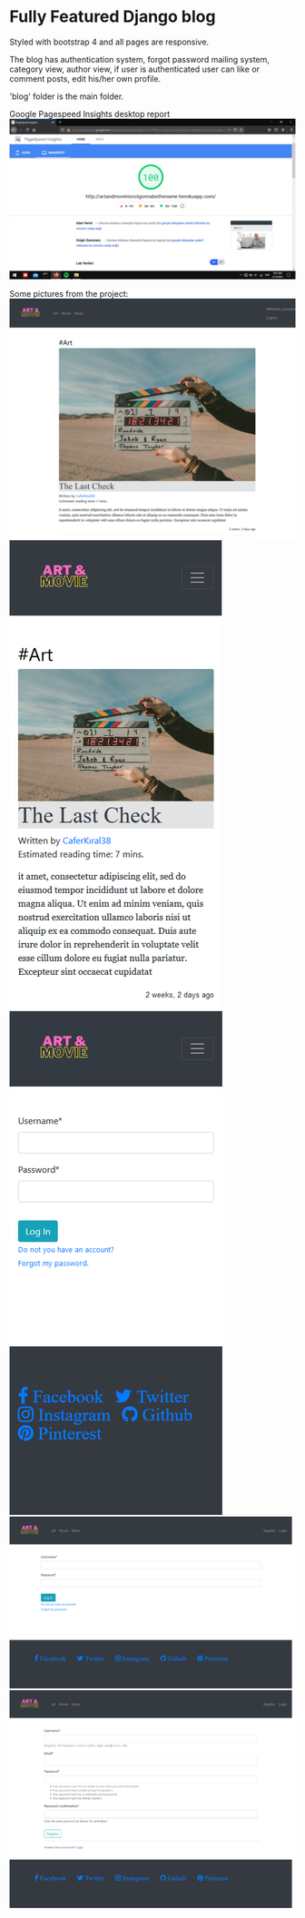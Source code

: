 # Fully Featured Django blog

Styled with bootstrap 4 and all pages are responsive.

The blog has authentication system, forgot password mailing system, category view, author view, if user is authenticated user can like or comment posts, edit his/her own profile.

'blog' folder is the main folder.

Google Pagespeed Insights desktop report
![](/for_readme/desktop.png) 

Some pictures from the project:
![](/for_readme/Homepage.png)
![](/for_readme/Responsive1.png)
![](/for_readme/Responsive2.png)
![](/for_readme/Login.png)
![](/for_readme/Register.png)

